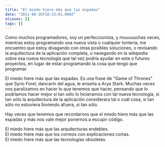 ```yaml
---
title: "El miedo hiere más que las espadas"
date: "2011-08-26T18:23:01.000Z"
aliases: []
tags: []
---
```


Como muchos programadores, soy un perfeccionista, y muuuuuchas veces, mientras estoy programando una nueva vista o cualquier tontería, me encuentro que estoy divagando con otras posibles soluciones, o revisando la arquitectura de la aplicación completa, o navegando en la wikipedia sobre esa nueva tecnología que tal vez podría ayudar en este o futuros proyectos, en lugar de estar programando la cosa que tengo que programar.

El miedo hiere más que las espadas. Es una frase de "Game of Thrones" que Syrio Forel, dancarín del agua, le enseña a Arya Stark. Muchas veces nos paralizamos en hacer lo que tenemos que hacer, pensando que lo podríamos hacer mejor si tan sólo lo hicieramos con tal nueva tecnología, si tan sólo la arquitectura de la aplicación considerara tal o cuál cosa, si tan sólo no estuviera lloviendo afuera, si tan sólo.

Hay veces que tenemos que recordarnos que el miedo hiere más que las espadas y más nos vale mejor ponernos a escupir código.

El miedo hiere más que las arquitecturas endebles.  
El miedo hiere más que los correos con explicaciones cortas.  
El miedo hiere más que las tecnologías obsoletas.  
